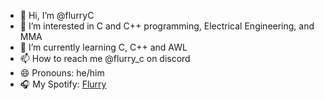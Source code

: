 - 👋 Hi, I’m @flurryC
- 👀 I’m interested in C and C++ programming, Electrical Engineering, and MMA
- 🌱 I’m currently learning C, C++ and AWL
- 📫 How to reach me @flurry_c on discord
- 😄 Pronouns: he/him
- 🎧 My Spotify: [Flurry](https://open.spotify.com/user/nauyslhlqf6ry61fmrfdnc1px)
